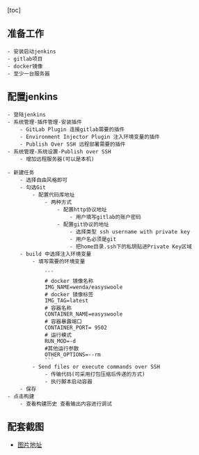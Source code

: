 [toc]
## 准备工作
	- 安装启动jenkins
	- gitlab项目
	- docker镜像
	- 至少一台服务器

## 配置jenkins
	- 登陆jenkins
	- 系统管理-插件管理-安装插件
		- GitLab Plugin 连接gitlab需要的插件
		- Environment Injector Plugin 注入环境变量的插件
		- Publish Over SSH 远程部署需要的插件
	- 系统管理-系统设置-Publish over SSH
		- 增加远程服务器(可以是本机)
		
	- 新建任务
		- 选择自由风格即可
		- 勾选Git
			- 配置代码库地址
				- 两种方式
					- 配置http协议地址
						- 用户填写gitlab的账户密码
					- 配置git协议的地址
						- 选择类型 ssh username with private key
						- 用户名必须是git
						- 把home目录.ssh下的私钥贴进Private Key区域
		- build 中选择注入环境变量
			- 填写需要的环境变量
			
				```
				# docker 镜像名称
				IMG_NAME=wenda/easyswoole
				# docker 镜像标签
				IMG_TAG=latest
				# 容器名称
				CONTAINER_NAME=easyswoole
				# 容器暴露端口
				CONTAINER_PORT= 9502
				# 运行模式
				RUN_MOD=-d
				#其他运行参数
				OTHER_OPTIONS=--rm
				```
			- Send files or execute commands over SSH
				- 传输代码(可采用打包压缩后传递的方式)
				- 执行脚本启动容器
		- 保存
	- 点击构建
		- 查看构建历史 查看输出内容进行调试
		
## 配套截图
- [图片地址](http://xmdoc.xiaomawang.com/web/#/34?page_id=1028)
		

